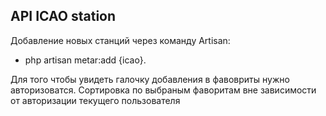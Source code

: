 
## API ICAO station

Добавление новых станций через команду Artisan:
    
- php artisan metar:add {icao}.

Для того чтобы увидеть галочку добавления в фавовриты нужно авторизоватся.
Сортировка по выбраным фаворитам вне зависимости от авторизации текущего пользователя
